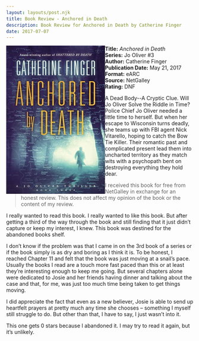 ```yaml
---
layout: layouts/post.njk
title: Book Review - Anchored in Death
description: Book Review for Anchored in Death by Catherine Finger
date: 2017-07-07
---
```

<section class="review__info">

<img loading="lazy" class="movie__poster" src="/static/images/covers/anchoredindeath.webp" alt="Book Cover for Anchored in Death by Catherine Finger" width="266" height="400" align="left">
        
<b>Title:</b> <i>Anchored in Death</i><br>
<b>Series:</b> Jo Oliver #3<br>
<b>Author:</b> Catherine Finger<br>
<b>Publication Date:</b> May 21, 2017<br>
<b>Format:</b> eARC<br>
<b>Source:</b> NetGalley<br>
<b>Rating:</b> DNF
        
<p class="review__description">A Dead Body--A Cryptic Clue. Will Jo Oliver Solve the Riddle in Time?
Police Chief Jo Oliver needed a little time to herself. But when her escape to Wisconsin turns deadly, she teams up with FBI agent Nick Vitarello, hoping to catch the Bow Tie Killer. Their romantic past and complicated present lead them into uncharted territory as they match wits with a psychopath bent on destroying everything they hold dear.</p>
</section>

<blockquote>I received this book for free from NetGalley in exchange for an honest review. This does not affect my opinion of the book or the content of my review.</blockquote>

<p>I really wanted to read this book. I really wanted to like this book. But after getting a third of the way through the book and still finding that it just didn’t capture or keep my interest, I knew. This book was destined for the abandoned books shelf.</p>

<p>I don’t know if the problem was that I came in on the 3rd book of a series or if the book simply is as dry and boring as I think it is. To be honest, I reached Chapter 11 and felt that the book was just moving at a snail’s pace. Usually the books I read are a touch more fast paced than this or at least they’re interesting enough to keep me going. But several chapters alone were dedicated to Josie and her friends having dinner and talking about the case and that, for me, was just too much time being taken to get things moving.</p>

<p>I did appreciate the fact that even as a new believer, Josie is able to send up heartfelt prayers at pretty much any time she chooses – something I myself still struggle to do. But other than that, I have to say, I just wasn’t into it.</p>

<p>This one gets 0 stars because I abandoned it. I may try to read it again, but it’s unlikely.</p>